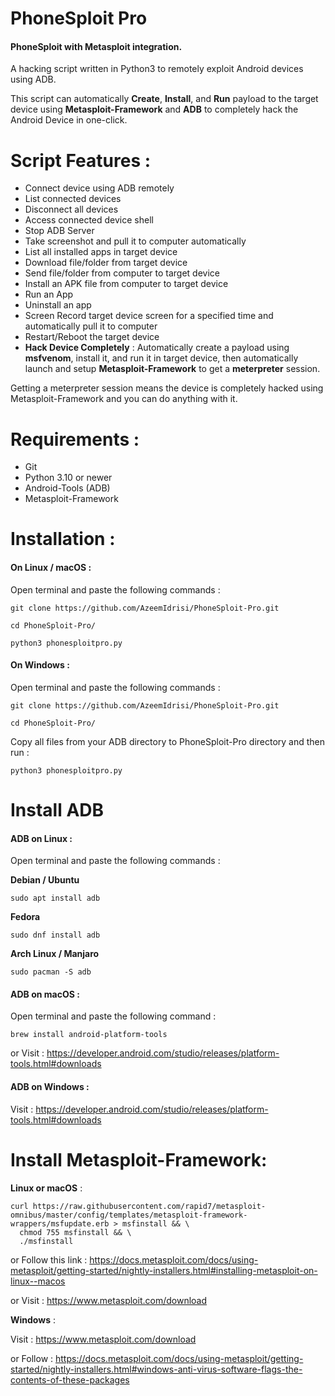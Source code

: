 # PhoneSploit Pro
#### PhoneSploit with Metasploit integration.

A hacking script written in Python3 to remotely exploit Android devices using ADB.

This script can automatically __Create__, __Install__, and __Run__ payload to the target device using __Metasploit-Framework__ and __ADB__ to completely hack the Android Device in one-click.

# Script Features :
* Connect device using ADB remotely
* List connected devices
* Disconnect all devices
* Access connected device shell
* Stop ADB Server
* Take screenshot and pull it to computer automatically
* List all installed apps in target device
* Download file/folder from target device
* Send file/folder from computer to target device
* Install an APK file from computer to target device
* Run an App
* Uninstall an app
* Screen Record target device screen for a specified time and automatically pull it to computer
* Restart/Reboot the target device
* __Hack Device Completely__ : Automatically create a payload using __msfvenom__, install it, and run it in target device, then automatically launch and setup __Metasploit-Framework__ to get a __meterpreter__ session.

Getting a meterpreter session means the device is completely hacked using Metasploit-Framework and you can do anything with it.

# Requirements : 
* Git
* Python 3.10 or newer
* Android-Tools (ADB)
* Metasploit-Framework

# Installation :
#### On Linux / macOS :

Open terminal and paste the following commands : 
```
git clone https://github.com/AzeemIdrisi/PhoneSploit-Pro.git

cd PhoneSploit-Pro/

python3 phonesploitpro.py
```
#### On Windows :

Open terminal and paste the following commands : 
```
git clone https://github.com/AzeemIdrisi/PhoneSploit-Pro.git

cd PhoneSploit-Pro/
```

Copy all files from your ADB directory to PhoneSploit-Pro directory and then run :

```
python3 phonesploitpro.py
```


# Install ADB

#### ADB on Linux :

Open terminal and paste the following commands :

__Debian / Ubuntu__
```
sudo apt install adb
```

__Fedora__
```
sudo dnf install adb
```

__Arch Linux / Manjaro__
```
sudo pacman -S adb
```

#### ADB on macOS :

Open terminal and paste the following command :

```
brew install android-platform-tools
```

or Visit : https://developer.android.com/studio/releases/platform-tools.html#downloads

#### ADB on Windows :

Visit : https://developer.android.com/studio/releases/platform-tools.html#downloads


# Install Metasploit-Framework:
__Linux or macOS__ :
```
curl https://raw.githubusercontent.com/rapid7/metasploit-omnibus/master/config/templates/metasploit-framework-wrappers/msfupdate.erb > msfinstall && \
  chmod 755 msfinstall && \
  ./msfinstall
 ```
 
or Follow this link : https://docs.metasploit.com/docs/using-metasploit/getting-started/nightly-installers.html#installing-metasploit-on-linux--macos

or Visit : https://www.metasploit.com/download

__Windows__ :

Visit : https://www.metasploit.com/download

or Follow : https://docs.metasploit.com/docs/using-metasploit/getting-started/nightly-installers.html#windows-anti-virus-software-flags-the-contents-of-these-packages
